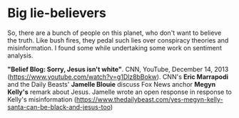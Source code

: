 # Big lie-believers
So, there are a bunch of people on this planet, who don't want to believe the truth. Like bush fires, they pedal such lies over conspiracy theories and misinformation. I found some while undertaking some work on sentiment analysis. 

__"Belief Blog: Sorry, Jesus isn't white"__. CNN, YouTube, December 14, 2013 (https://www.youtube.com/watch?v=g1Dlz8bBokw). CNN's __Eric Marrapodi__ and the Daily Beasts' __Jamelle Blouie__ discuss Fox News anchor __Megyn Kelly's__ remark about Jesus. Jamelle wrote an open response in response to Kelly's misinformation (https://www.thedailybeast.com/yes-megyn-kelly-santa-can-be-black-and-jesus-too)   
